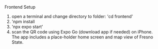Frontend Setup
1. open a terminal and change directory to folder: 'cd frontend'
2. 'npm install
3. 'npx expo start'
4. scan the QR code using Expo Go (download app if needed) on iPhone.
The app includes a place-holder home screen and map view of Fresno State. 
